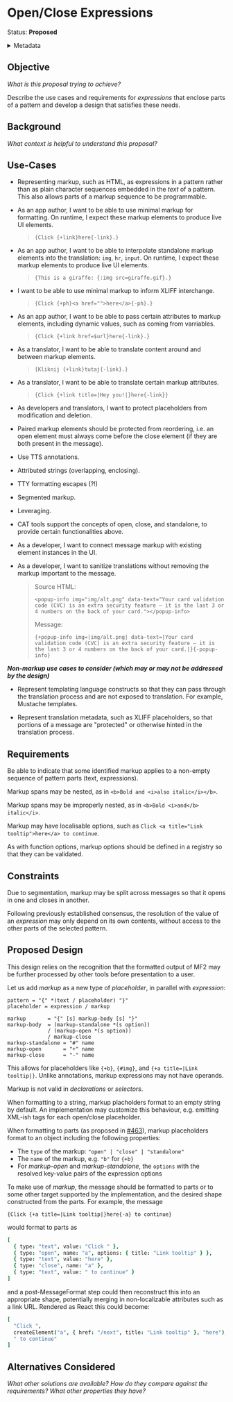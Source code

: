 # Open/Close Expressions

Status: **Proposed**

<details>
	<summary>Metadata</summary>
	<dl>
		<dt>Contributors</dt>
		<dd>@eemeli</dd>
		<dd>@aphillips</dd>
		<dt>First proposed</dt>
		<dd>2023-09-05</dd>
		<dt>Pull Request</dt>
		<dd><a href="https://github.com/unicode-org/message-format-wg/pull/470">#470</a></dd>
	</dl>
</details>

## Objective

_What is this proposal trying to achieve?_

Describe the use cases and requirements for _expressions_
that enclose parts of a pattern
and develop a design that satisfies these needs.

## Background

_What context is helpful to understand this proposal?_

## Use-Cases

- Representing markup, such as HTML, as expressions in a pattern
  rather than as plain character sequences embedded in the _text_
  of a pattern. This also allows parts of a markup sequence to be
  programmable.

- As an app author, I want to be able to use minimal markup for formatting.
  On runtime, I expect these markup elements to produce live UI elements.

  > ```
  > {Click {+link}here{-link}.}
  > ```

- As an app author, I want to be able to interpolate standalone markup elements into the translation: `img`, `hr`, `input`.
  On runtime, I expect these markup elements to produce live UI elements.

  > ```
  > {This is a giraffe: {:img src=giraffe.gif}.}
  > ```

- I want to be able to use minimal markup to inform XLIFF interchange.

  > ```
  > {Click {+ph}<a href="">here</a>{-ph}.}
  > ```

- As an app author, I want to be able to pass certain attributes to markup elements, including dynamic values, such as coming from varriables.

  > ```
  > {Click {+link href=$url}here{-link}.}
  > ```

- As a translator, I want to be able to translate content around and between markup elements.

  > ```
  > {Kliknij {+link}tutaj{-link}.}
  > ```

- As a translator, I want to be able to translate certain markup attributes.

  > ```
  > {Click {+link title=|Hey you!|}here{-link}}
  > ```

- As developers and translators, I want to protect placeholders from modification and deletion.

- Paired markup elements should be protected from reordering, i.e. an open element must always come before the close element (if they are both present in the message).

- Use TTS annotations.

- Attributed strings (overlapping, enclosing).

- TTY formatting escapes (?!)

- Segmented markup.

- Leveraging.

- CAT tools support the concepts of open, close, and standalone, to provide certain functionalities above.

- As a developer, I want to connect message markup with existing element instances in the UI.

- As a developer, I want to sanitize translations without removing the markup important to the message.

  > Source HTML:
  >
  > ```
  > <popup-info img="img/alt.png" data-text="Your card validation code (CVC) is an extra security feature — it is the last 3 or 4 numbers on the back of your card."></popup-info>
  > ```
  >
  > Message:
  >
  > ```
  > {+popup-info img=|img/alt.png| data-text=|Your card validation code (CVC) is an extra security feature — it is the last 3 or 4 numbers on the back of your card.|}{-popup-info}
  > ```

**_Non-markup use cases to consider (which may or may not be addressed by the design)_**

- Represent templating language constructs so that they can pass through
  the translation process and are not exposed to translation. For example,
  Mustache templates.

- Represent translation metadata, such as XLIFF placeholders, so that
  portions of a message are "protected" or otherwise hinted in the
  translation process.

## Requirements

Be able to indicate that some identified markup applies to
a non-empty sequence of pattern parts (text, expressions).

Markup spans may be nested,
as in `<b>Bold and <i>also italic</i></b>`.

Markup spans may be improperly nested,
as in `<b>Bold <i>and</b> italic</i>`.

Markup may have localisable options,
such as `Click <a title="Link tooltip">here</a> to continue`.

As with function options,
markup options should be defined in a registry so that they can be validated.

## Constraints

Due to segmentation,
markup may be split across messages so that it opens in one and closes in another.

Following previously established consensus,
the resolution of the value of an _expression_ may only depend on its own contents,
without access to the other parts of the selected pattern.

## Proposed Design

This design relies on the recognition that the formatted output of MF2
may be further processed by other tools before presentation to a user.

Let us add _markup_ as a new type of _placeholder_,
in parallel with _expression_:

```abnf
pattern = "{" *(text / placeholder) "}"
placeholder = expression / markup

markup       = "{" [s] markup-body [s] "}"
markup-body  = (markup-standalone *(s option))
             / (markup-open *(s option))
             / markup-close
markup-standalone = "#" name
markup-open       = "+" name
markup-close      = "-" name
```

This allows for placeholders like `{+b}`, `{#img}`, and `{+a title=|Link tooltip|}`.
Unlike annotations, markup expressions may not have operands.

Markup is not valid in _declarations_ or _selectors_.

When formatting to a string,
markup placholders format to an empty string by default.
An implementation may customize this behaviour,
e.g. emitting XML-ish tags for each open/close placeholder.

When formatting to parts (as proposed in <a href="https://github.com/unicode-org/message-format-wg/pull/463">#463</a>),
markup placeholders format to an object including the following properties:

- The `type` of the markup: `"open" | "close" | "standalone"`
- The `name` of the markup, e.g. `"b"` for `{+b}`
- For _markup-open_ and _markup-standalone_,
  the `options` with the resolved key-value pairs of the expression options

To make use of _markup_,
the message should be formatted to parts or to some other target supported by the implementation,
and the desired shape constructed from the parts.
For example, the message

```
{Click {+a title=|Link tooltip|}here{-a} to continue}
```

would format to parts as

```coffee
[
  { type: "text", value: "Click " },
  { type: "open", name: "a", options: { title: "Link tooltip" } },
  { type: "text", value: "here" },
  { type: "close", name: "a" },
  { type: "text", value: " to continue" }
]
```

and a post-MessageFormat step could then reconstruct this into an appropriate shape,
potentially merging in non-localizable attributes such as a link URL.
Rendered as React this could become:

```coffee
[
  "Click ",
  createElement("a", { href: "/next", title: "Link tooltip" }, "here"),
  " to continue"
]
```

## Alternatives Considered

_What other solutions are available?_
_How do they compare against the requirements?_
_What other properties they have?_
